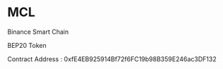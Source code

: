 # MCL


Binance Smart Chain

BEP20 Token

Contract Address : 0xfE4EB925914Bf72f6FC19b98B359E246ac3DF132
